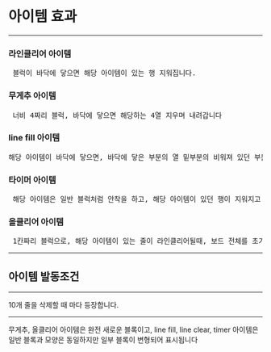 <h1>아이템 효과</h1>
<hr>
<h3> 라인클리어 아이템 </h3>
<pre> 블럭이 바닥에 닿으면 해당 아이템이 있는 행 지워집니다.</pre>
<h3> 무게추 아이템 </h3>
<pre> 너비 4짜리 블럭, 바닥에 닿으면 해당하는 4열 지우며 내려갑니다</pre>
<h3> line fill 아이템 </h3>
<pre>해당 아이템이 바닥에 닿으면, 바닥에 닿은 부분의 열 밑부분의 비워져 있던 부분이 채워집니다. </pre>
<h3> 타이머 아이템 </h3>
<pre> 해당 아이템은 일반 블럭처럼 안착을 하고, 해당 아이템이 있던 행이 지워지고 나면 블럭이 떨어지는 속도가 느려집니다.</pre>
<h3> 올클리어 아이템 </h3>
<pre> 1칸짜리 블럭으로, 해당 아이템이 있는 줄이 라인클리어될때, 보드 전체를 초기화합니다</pre>

------
<h2>아이템 발동조건</h2>
<hr>
<body>
10개 줄을 삭제할 때 마다 등장합니다.
<hr>
무게추, 올클리어 아이템은 완전 새로운 블록이고,
line fill, line clear, timer 아이템은 일반 블록과 모양은 동일하지만
일부 블록이 변형되어 표시됩니다
</body>